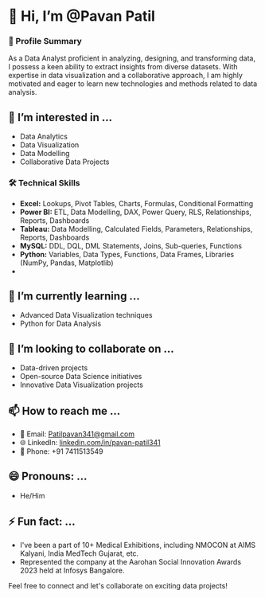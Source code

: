 # 👋 Hi, I’m @Pavan Patil 

### 🚀 Profile Summary
As a Data Analyst proficient in analyzing, designing, and transforming data, I possess a keen ability to extract insights from diverse datasets. 
With expertise in data visualization and a collaborative approach, I am highly motivated and eager to learn new technologies 
and methods related to data analysis.

## 👀 I’m interested in ...
- Data Analytics
- Data Visualization
- Data Modelling
- Collaborative Data Projects
  
### 🛠️ Technical Skills
- **Excel:** Lookups, Pivot Tables, Charts, Formulas, Conditional Formatting
- **Power BI:** ETL, Data Modelling, DAX, Power Query, RLS, Relationships, Reports, Dashboards
- **Tableau:** Data Modelling, Calculated Fields, Parameters, Relationships, Reports, Dashboards
- **MySQL:** DDL, DQL, DML Statements, Joins, Sub-queries, Functions
- **Python:** Variables, Data Types, Functions, Data Frames, Libraries (NumPy, Pandas, Matplotlib)
- 
## 🌱 I’m currently learning ...
- Advanced Data Visualization techniques
- Python for Data Analysis


## 💞️ I’m looking to collaborate on ...
- Data-driven projects
- Open-source Data Science initiatives
- Innovative Data Visualization projects

## 📫 How to reach me ...
- 📧 Email: Patilpavan341@gmail.com
- 🌐 LinkedIn: [linkedin.com/in/pavan-patil341](linkedin.com/in/pavan-patil341)
- 📱 Phone: +91 7411513549

## 😄 Pronouns: ...
- He/Him

## ⚡ Fun fact: ...
- I've been a part of 10+ Medical Exhibitions, including NMOCON at AIMS Kalyani, India MedTech Gujarat, etc.
- Represented the company at the Aarohan Social Innovation Awards 2023 held at Infosys Bangalore.

Feel free to connect and let's collaborate on exciting data projects!


<!---
PavanPatil341/PavanPatil341 is a ✨ special ✨ repository because its `README.md` (this file) appears on your GitHub profile.
You can click the Preview link to take a look at your changes.
--->
